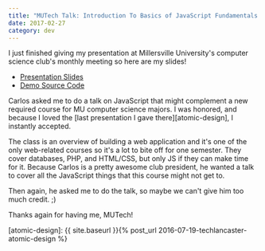 ```yaml
---
title: "MUTech Talk: Introduction To Basics of JavaScript Fundamentals 101"
date: 2017-02-27
category: dev
---
```


I just finished giving my presentation at Millersville University's computer science club's monthly meeting so here are my slides!

- [Presentation Slides](http://slides.com/zachfedor/js-101#/)
- [Demo Source Code](https://github.com/zachfedor/mutech-js101)

Carlos asked me to do a talk on JavaScript that might complement a new required course for MU computer science majors. I was honored, and because I loved the [last presentation I gave there][atomic-design], I instantly accepted.

The class is an overview of building a web application and it's one of the only web-related courses so it's a lot to bite off for one semester. They cover databases, PHP, and HTML/CSS, but only JS if they can make time for it. Because Carlos is a pretty awesome club president, he wanted a talk to cover all the JavaScript things that this course might not get to.

Then again, he asked me to do the talk, so maybe we can't give him too much credit. ;)

Thanks again for having me, MUTech!

[atomic-design]: {{ site.baseurl }}{% post_url 2016-07-19-techlancaster-atomic-design %}
